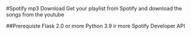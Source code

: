 #Spotify mp3 Download 
Get your playlist from Spotify and download the songs from the youtube

##Prerequiste
Flask 2.0 or more
Python 3.9 ir more
Spotify Developer API
